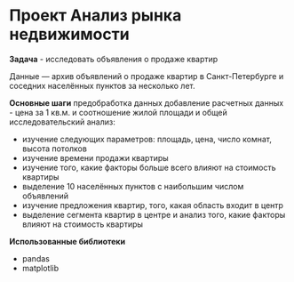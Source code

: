 # Проект Анализ рынка недвижимости
**Задача** - исследовать объявления о продаже квартир

Данные — архив объявлений о продаже квартир в Санкт-Петербурге и соседних населённых пунктов за несколько лет. 

**Основные шаги**
предобработка данных
добавление расчетных данных - цена за 1 кв.м. и соотношение жилой площади и общей
исследовательский анализ:
- изучение следующих параметров: площадь, цена, число комнат, высота потолков
- изучение времени продажи квартиры
- изучение того, какие факторы больше всего влияют на стоимость квартиры
- выделение 10 населённых пунктов с наибольшим числом объявлений
- изучение предложения квартир, того, какая область входит в центр
- выделение сегмента квартир в центре и анализ того, какие факторы влияют на стоимость квартиры

**Использованные библиотеки**
- pandas
- matplotlib
